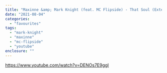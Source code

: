 ```yaml
---
title: "Maxinne &amp; Mark Knight (feat. MC Flipside) - That Soul (Extended Mix)"
date: "2021-08-04"
categories: 
  - "favourites"
tags: 
  - "mark-knight"
  - "maxinne"
  - "mc-flipside"
  - "youtube"
enclosure: ""
---
```


https://www.youtube.com/watch?v=DENOs7E9ggI
